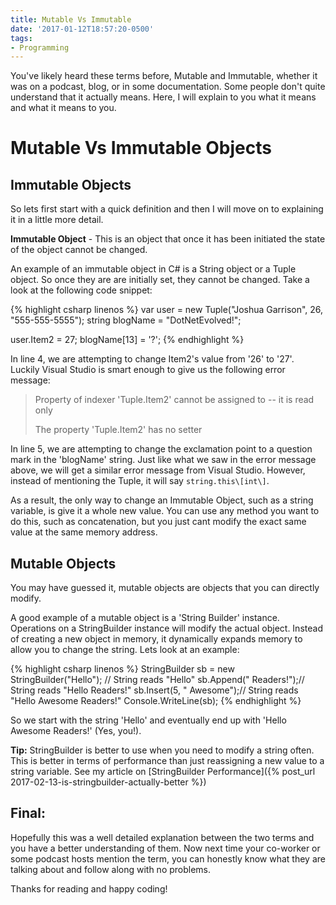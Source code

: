 ```yaml
---
title: Mutable Vs Immutable
date: '2017-01-12T18:57:20-0500'
tags:
- Programming
---
```


You've likely heard these terms before, Mutable and Immutable, whether it was on a podcast, blog, or in some documentation. Some people don't quite understand that it actually means. Here, I will explain to you what it means and what it means to you.

<!--more-->

Mutable Vs Immutable Objects
============================

Immutable Objects
-----------------

So lets first start with a quick definition and then I will move on to explaining it in a little more detail.

**Immutable Object** - This is an object that once it has been initiated the state of the object cannot be changed.

An example of an immutable object in C# is a String object or a Tuple object. So once they are are initially set, they cannot be changed. Take a look at the following code snippet:

{% highlight csharp linenos %}
var user = new Tuple("Joshua Garrison", 26, "555-555-5555");
string blogName = "DotNetEvolved!";

user.Item2 = 27;
blogName\[13\] = '?';
{% endhighlight %}

In line 4, we are attempting to change Item2's value from '26' to '27'. Luckily Visual Studio is smart enough to give us the following error message:

> Property of indexer 'Tuple.Item2' cannot be assigned to -- it is read only
> 
> The property 'Tuple.Item2' has no setter

In line 5, we are attempting to change the exclamation point to a question mark in the 'blogName' string. Just like what we saw in the error message above, we will get a similar error message from Visual Studio. However, instead of mentioning the Tuple, it will say `string.this\[int\]`.

As a result, the only way to change an Immutable Object, such as a string variable, is give it a whole new value. You can use any method you want to do this, such as concatenation, but you just cant modify the exact same value at the same memory address.

Mutable Objects
---------------

You may have guessed it, mutable objects are objects that you can directly modify.

A good example of a mutable object is a 'String Builder' instance. Operations on a StringBuilder instance will modify the actual object. Instead of creating a new object in memory, it dynamically expands memory to allow you to change the string. Lets look at an example:

{% highlight csharp linenos %}
StringBuilder sb = new StringBuilder("Hello"); // String reads "Hello"
sb.Append(" Readers!");// String reads "Hello Readers!"
sb.Insert(5, " Awesome");// String reads "Hello Awesome Readers!"
Console.WriteLine(sb);
{% endhighlight %}

So we start with the string 'Hello' and eventually end up with 'Hello Awesome Readers!' (Yes, you!).

**Tip:** StringBuilder is better to use when you need to modify a string often. This is better in terms of performance than just reassigning a new value to a string variable. See my article on [StringBuilder Performance]({% post_url 2017-02-13-is-stringbuilder-actually-better %})

Final:
------

Hopefully this was a well detailed explanation between the two terms and you have a better understanding of them. Now next time your co-worker or some podcast hosts mention the term, you can honestly know what they are talking about and follow along with no problems.

Thanks for reading and happy coding!